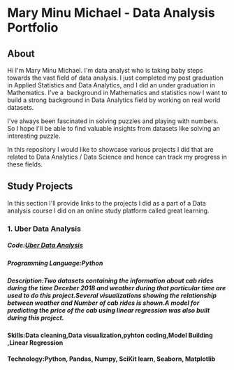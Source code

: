 # Mary Minu Michael - Data Analysis Portfolio

## About
Hi I'm Mary Minu Michael. I'm data analyst who is taking baby steps towards the vast field of data analysis. I just completed my post graduation in Applied Statistics and Data Analytics, and I did an under graduation in Mathematics. I've a  background in Mathematics and statistics now I want to build a strong background in Data Analytics field by working on real world datasets.

I've always been fascinated in solving puzzles and playing with numbers. So I hope I'll be able to find valuable insights from datasets like solving an interesting puzzle.

In this repository I would like to showcase various projects I did that are related to Data Analytics / Data Science and hence can track my progress in these fields.

## Study Projects
In this section I'll provide links to the projects I did as a part of a Data analysis course I did on an online study platform called great learning.
### 1. Uber Data Analysis
##### Code:[Uber Data Analysis](https://github.com/MARY-MINU-MICHAEL/Uber-Data-Analysis/blob/main/Uber_Data_Analysis.ipynb)
##### Programming Language:Python
##### Description:Two datasets containing the information about cab rides during the time Deceber 2018 and weather during that particular time are used to do this project.Several visualizations showing the relationship between weather and Number of cab rides is shown.A model for predicting the price of the cab using linear regression was also built during this project.
#### Skills:Data cleaning,Data visualization,pyhton coding,Model Building ,Linear Regression
#### Technology:Python, Pandas, Numpy, SciKit learn, Seaborn, Matplotlib
